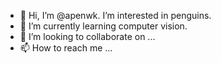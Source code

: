 - 👋 Hi, I’m @apenwk. I’m interested in penguins.
- 🌱 I’m currently learning computer vision.
- 💞️ I’m looking to collaborate on ...
- 📫 How to reach me ...

<!---
apenwk/apenwk is a ✨ special ✨ repository because its `README.md` (this file) appears on your GitHub profile.
You can click the Preview link to take a look at your changes.
--->
